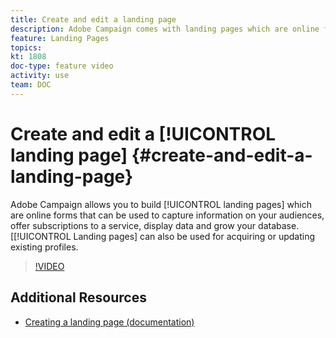 ```yaml
---
title: Create and edit a landing page
description: Adobe Campaign comes with landing pages which are online forms that can be used to capture information on your audiences, offer subscriptions to a service, display data and grow your database. Landing pages can also be used for acquiring or updating existing profiles. These videos explains how you can create, edit and test landing pages in Adobe Campaign Standard.
feature: Landing Pages
topics: 
kt: 1808
doc-type: feature video
activity: use
team: DOC
---
```


# Create and edit a [!UICONTROL landing page] {#create-and-edit-a-landing-page}

Adobe Campaign allows you to build [!UICONTROL landing pages] which are online forms that can be used to capture information on your audiences, offer subscriptions to a service, display data and grow your database. [[!UICONTROL Landing pages] can also be used for acquiring or updating existing profiles.

>[!VIDEO](https://video.tv.adobe.com/v/24093?quality=12)


## Additional Resources

* [Creating a landing page (documentation)](https://docs.campaign.adobe.com/doc/standard/getting_started/en/ACS_CreateLandingPage.html)
